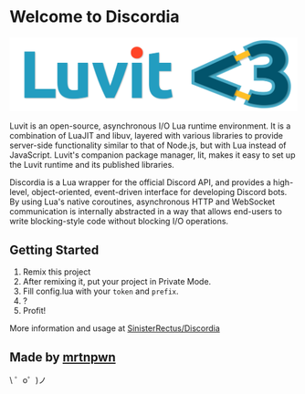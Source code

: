 Welcome to Discordia
=================

![Luvit <3](https://raw.githubusercontent.com/luvit/logo/master/logo-blue.png)

Luvit is an open-source, asynchronous I/O Lua runtime environment. It is a combination of LuaJIT and libuv, layered with various libraries to provide server-side functionality similar to that of Node.js, but with Lua instead of JavaScript. Luvit's companion package manager, lit, makes it easy to set up the Luvit runtime and its published libraries.

Discordia is a Lua wrapper for the official Discord API, and provides a high-level, object-oriented, event-driven interface for developing Discord bots. By using Lua's native coroutines, asynchronous HTTP and WebSocket communication is internally abstracted in a way that allows end-users to write blocking-style code without blocking I/O operations.

## Getting Started

1. Remix this project
2. After remixing it, put your project in Private Mode.
3. Fill config.lua with your ``token`` and ``prefix``.
4. ?
5. Profit!


More information and usage at [SinisterRectus/Discordia](https://github.com/SinisterRectus/Discordia)

Made by [mrtnpwn](https://mrtnpwn.club/)
-------------------

\ ゜o゜)ノ
